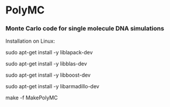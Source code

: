 # PolyMC

### Monte Carlo code for single molecule DNA simulations


Installation on Linux:

sudo apt-get install -y liblapack-dev

sudo apt-get install -y libblas-dev

sudo apt-get install -y libboost-dev

sudo apt-get install -y libarmadillo-dev


make -f MakePolyMC
